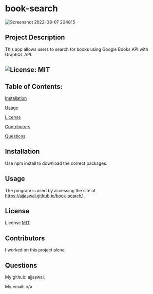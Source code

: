 # book-search

![Screenshot 2022-08-07 204815](https://user-images.githubusercontent.com/102101481/183318810-d04833ea-1c19-4eb2-966d-d1180d3aa9db.png)

##  Project Description
This app allows users to search for books using Google Books API with GraphQL API. 


## ![License: MIT](https://img.shields.io/badge/License-MIT-yellow.svg)
  
  ## Table of Contents:

  [Installation](#installation)

  [Usage](#usage)

  [License](#license)

  [Contributors](#contributors)

  [Questions](#questions)
  
  ## Installation
  Use npm install to download the correct packages.
  
  ## Usage
  The program is used by accessing the site at https://ajjaswal.github.io/book-search/ .  
  
  ## License

  License [MIT](https://choosealicense.com/licenses/mit/)
  
  ## Contributors
  I worked on this project alone.
  
  ## Questions
  My github: ajjaswal,
  
  My email: n/a
